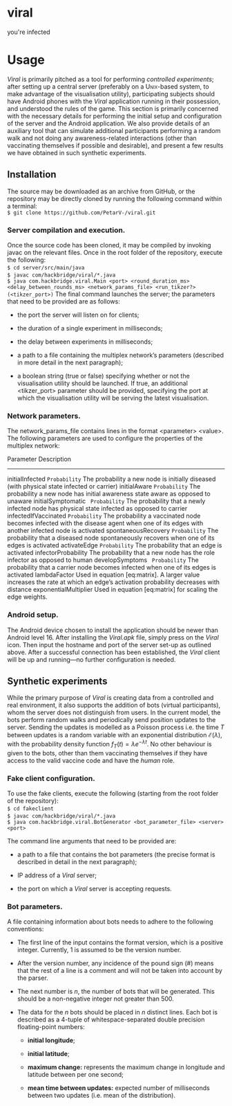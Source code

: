 # viral
you're infected

Usage
=====

*Viral* is primarily pitched as a tool for performing *controlled
experiments*; after setting up a central server (preferably on a <span
style="font-variant:small-caps;">Unix</span>-based system, to make
advantage of the visualisation utility), participating subjects should
have Android phones with the *Viral* application running in their
possession, and understood the rules of the game. This section is
primarily concerned with the necessary details for performing the
initial setup and configuration of the server and the Android
application. We also provide details of an auxiliary tool that can
simulate additional participants performing a random walk and not doing
any awareness-related interactions (other than vaccinating themselves if
possible and desirable), and present a few results we have obtained in
such synthetic experiments.

Installation
------------

The source may be downloaded as an archive from GitHub, or the
repository may be directly cloned by running the following command
within a terminal: <span>\
`$ git clone https://github.com/PetarV-/viral.git`</span>

### Server compilation and execution.

Once the source code has been cloned, it may be compiled by invoking
<span>javac</span> on the relevant files. Once in the root folder of the
repository, execute the following: <span>\
`$ cd server/src/main/java`</span> <span>\
`$ javac com/hackbridge/viral/*.java`</span> <span>\
`$ java com.hackbridge.viral.Main <port> <round_duration_ms> <delay_between_rounds_ms> <network_params_file> <run_tikzer?> (<tikzer_port>)`</span>
The final command launches the server; the parameters that need to be
provided are as follows:

-   the port the server will listen on for clients;

-   the duration of a single experiment in milliseconds;

-   the delay between experiments in milliseconds;

-   a path to a file containing the multiplex network’s parameters
    (described in more detail in the next paragraph);

-   a boolean string (<span>true</span> or <span>false</span>)
    specifying whether or not the visualisation utility should
    be launched. If <span>true</span>, an additional
    <span>&lt;tikzer\_port&gt;</span> parameter should be provided,
    specifying the port at which the visualisation utility will be
    serving the latest visualisation.

### Network parameters.

The <span>network\_params\_file</span> contains lines in the format
<span>&lt;parameter&gt; &lt;value&gt;</span>. The following parameters
are used to configure the properties of the multiplex network:

  Parameter                                         Description
  ------------------------------------------------- -----------------------------------------------------------------------------------------------------------------------------------------
  <span>initialInfected</span> `Probability`        The probability a new node is initially diseased (with physical state <span>infected</span> or <span>carrier</span>)
  <span>initialAware</span> `Probability`           The probability a new node has initial awareness state <span>aware</span> as opposed to <span>unaware</span>
  <span>initialSymptomatic</span> ` Probability`    The probability that a newly infected node has physical state <span>infected</span> as opposed to <span>carrier</span>
  <span>infectedIfVaccinated</span> `Probability`   The probability a vaccinated node becomes infected with the disease agent when one of its edges with another infected node is activated
  <span>spontaneousRecovery</span> `Probability`    The probability that a diseased node spontaneously recovers when one of its edges is activated
  <span>activateEdge</span> `Probability`           The probability that an edge is activated
  <span>infectorProbability</span>                  The probability that a new node has the role <span>infector</span> as opposed to <span>human</span>
  <span>developSymptoms</span> ` Probability`       The probability that a <span>carrier</span> node becomes <span>infected</span> when one of its edges is activated
  <span>lambdaFactor</span>                         Used in equation \[eq:matrix\]. A larger value increases the rate at which an edge’s activation probability decreases with distance
  <span>exponentialMultiplier</span>                Used in equation \[eq:matrix\] for scaling the edge weights.

### Android setup.

The Android device chosen to install the application should be newer
than Android level 16. After installing the *Viral.apk* file, simply
press on the *Viral* icon. Then input the hostname and port of the
server set-up as outlined above. After a successful connection has been
established, the *Viral* client will be up and running—no further
configuration is needed.

Synthetic experiments
---------------------

While the primary purpose of *Viral* is creating data from a controlled
and real environment, it also supports the addition of bots (virtual
participants), whom the server does not distinguish from users. In the
current model, the bots perform random walks and periodically send
position updates to the server. Sending the updates is modelled as a
Poisson process i.e. the time $T$ between updates is a random variable
with an exponential distribution $\mathcal{E}(\lambda)$, with the
probability density function $f_T\left(t\right)=\lambda e^{-\lambda t}$.
No other behaviour is given to the bots, other than them vaccinating
themselves if they have access to the valid vaccine code and have the
*human* role.

### Fake client configuration.

To use the fake clients, execute the following (starting from the root
folder of the repository): <span>\
`$ cd fakeclient`</span> <span>\
`$ javac com/hackbridge/viral/*.java`</span> <span>\
`$ java com.hackbridge.viral.BotGenerator <bot_parameter_file> <server> <port>`</span>

The command line arguments that need to be provided are:

-   a path to a file that contains the bot parameters (the precise
    format is described in detail in the next paragraph);

-   IP address of a *Viral* server;

-   the port on which a *Viral* server is accepting requests.

### Bot parameters.

A file containing information about bots needs to adhere to the
following conventions:

-   The first line of the input contains the format version, which is a
    positive integer. Currently, 1 is assumed to be the version number.

-   After the version number, any incidence of the pound sign (\#) means
    that the rest of a line is a comment and will not be taken into
    account by the parser.

-   The next number is $n$, the number of bots that will be generated.
    This should be a non-negative integer not greater than $500$.

-   The data for the $n$ bots should be placed in $n$ distinct lines.
    Each bot is described as a $4$-tuple of whitespace-separated double
    precision floating-point numbers:

    -   <span>**initial longitude**</span>;

    -   <span>**initial latitude**</span>;

    -   <span>**maximum change:**</span> represents the maximum change
        in longitude and latitude between per one second;

    -   <span>**mean time between updates:**</span> expected number of
        milliseconds between two updates (i.e. mean of
        the distribution).


